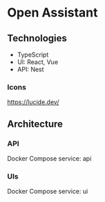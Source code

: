 # Open Assistant

## Technologies

- TypeScript
- UI: React, Vue
- API: Nest

### Icons

https://lucide.dev/

## Architecture

### API

Docker Compose service: api

### UIs

Docker Compose service: ui
